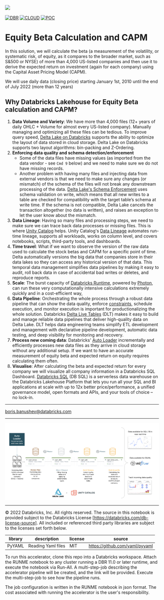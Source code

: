 <img src=https://d1r5llqwmkrl74.cloudfront.net/notebooks/fsi/fs-lakehouse-logo-transparent.png width="600px">

[![DBR](https://img.shields.io/badge/DBR-10.4ML-red?logo=databricks&style=for-the-badge)](https://docs.databricks.com/release-notes/runtime/10.4ml.html)
[![CLOUD](https://img.shields.io/badge/CLOUD-ALL-blue?logo=googlecloud&style=for-the-badge)](https://cloud.google.com/databricks)
[![POC](https://img.shields.io/badge/POC-10_days-green?style=for-the-badge)](https://databricks.com/try-databricks)

# Equity Beta Calculation and CAPM

In this solution, we will calculate the beta (a measurement of the volatility, or systematic risk, of equity, as it compares to the broader market, such as S&500 or NYSE) of more than 4,000 US-listed companies and then use it to derive the expected return on investment (again for each company) using the Capital Asset Pricing Model (CAPM).

We will use daily data (closing price) starting January 1st, 2010 until the end of July 2022 (more than 12 years)

## Why Databricks Lakehouse for Equity Beta calculation and CAPM?
 

1. **Data Volume and Variety**: We have more than 4,000 files (12+ years of daily OHLC + Volume for almost every US-listed company). Manually managing and optimizing all these files can be tedious. To improve query speed, [Delta Lake on Databricks](https://docs.databricks.com/delta/optimizations/file-mgmt.html) supports the ability to optimize the layout of data stored in cloud storage. Delta Lake on Databricks supports two layout algorithms: bin-packing and Z-Ordering.
2. **Enforcing data quality and schema detection/enforcement**
   * Some of the data files have missing values (as imported from the data vendor - see ```Cmd 9``` below) and we need to make sure we do not have missing records.
   * Another problem with having many files and injecting data from external vendors is that we need to make sure any changes (or mismatch) of the schema of the files will not break any downstream processing of the data. [Delta Lake's Schema Enforcement](https://www.databricks.com/blog/2019/09/24/diving-into-delta-lake-schema-enforcement-evolution.html) uses schema validation on write, which means that all new writes to a table are checked for compatibility with the target table’s schema at write time. If the schema is not compatible, Delta Lake cancels the transaction altogether (no data is written), and raises an exception to let the user know about the mismatch.
3. **Data Lineage**: Having so many files and processing steps, we need to make sure we can trace back data processes or missing files. This is where [Unity Catalog](https://www.databricks.com/product/unity-catalog) helps.  Unity Catalog's [Data Lineage](https://www.databricks.com/blog/2022/06/08/announcing-the-availability-of-data-lineage-with-unity-catalog.html) automates run-time lineage, supports all workloads, works on column level, and covers notebooks, scripts, third-party tools, and dashboards.
4. **Time travel**: What if we want to observe the version of the raw data used to calculate the stock betas and CAPM for a specific point of time. Delta automatically versions the big data that companies store in their data lakes so they can access any historical version of that data. This temporal data management simplifies data pipelines by making it easy to audit, roll back data in case of accidental bad writes or deletes, and reproduce reports.
5. **Scale**: The burst capacity of [Databricks Runtime](https://docs.databricks.com/runtime/mlruntime.html), powered by [Photon](https://www.databricks.com/product/photon), can run these very computationally intensive calculations extremely quickly and in a cost-efficient way,
6. **Data Pipeline**: Orchestrating the whole process through a robust data pipeline that can show the data quality, enforce [constraints](https://docs.databricks.com/delta/delta-constraints.html), schedule execution, and monitor execution is important for productionalizing the whole solution. Databricks [Delta Live Tables](https://www.databricks.com/product/delta-live-tables) (DLT) makes it easy to build and manage reliable data pipelines that deliver high-quality data on Delta Lake. DLT helps data engineering teams simplify ETL development and management with declarative pipeline development, automatic data testing, and deep visibility for monitoring and recovery.
7. **Process new coming data**: Databricks' [Auto Loader](https://docs.databricks.com/ingestion/auto-loader/index.html) incrementally and efficiently processes new data files as they arrive in cloud storage without any additional setup. If we want to have an accurate measurement of equity beta and expected return on equity requires calculating them often.
8. **Visualise**: After calculating the beta and expected return for every company we will visualize all company information in a Databricks SQL Dashboard. [Databricks SQL](https://www.databricks.com/product/databricks-sql) (DB SQL) is a serverless data warehouse on the Databricks Lakehouse Platform that lets you run all your SQL and BI applications at scale with up to 12x better price/performance, a unified governance model, open formats and APIs, and your tools of choice – no lock-in.

___

boris.banushev@databricks.com

___


<img src='capm_arch.png' />

___

&copy; 2022 Databricks, Inc. All rights reserved. The source in this notebook is provided subject to the Databricks License [https://databricks.com/db-license-source].  All included or referenced third party libraries are subject to the licenses set forth below.

| library                                | description             | license    | source                                              |
|----------------------------------------|-------------------------|------------|-----------------------------------------------------|
| PyYAML                                 | Reading Yaml files      | MIT        | https://github.com/yaml/pyyaml                      |

To run this accelerator, clone this repo into a Databricks workspace. Attach the RUNME notebook to any cluster running a DBR 11.0 or later runtime, and execute the notebook via Run-All. A multi-step-job describing the accelerator pipeline will be created, and the link will be provided. Execute the multi-step-job to see how the pipeline runs.

The job configuration is written in the RUNME notebook in json format. The cost associated with running the accelerator is the user's responsibility.

